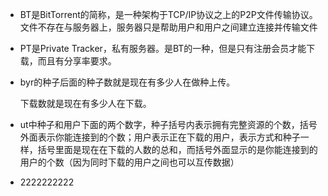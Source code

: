 - BT是BitTorrent的简称，是一种架构于TCP/IP协议之上的P2P文件传输协议。文件不存在与服务器上，服务器只是帮助用户和用户之间建立连接并传输文件

- PT是Private Tracker，私有服务器。是BT的一种，但是只有注册会员才能下载，而且有分享率要求。

- byr的种子后面的种子数就是现在有多少人在做种上传。

  下载数就是现在有多少人在下载。

- ut中种子和用户下面的两个数字，种子括号内表示拥有完整资源的个数，括号外面表示你能连接到的个数；用户表示正在下载的用户，表示方式和种子一样，括号里面是现在在下载的人数的总和，而括号外面显示的是你能连接到的用户的个数（因为同时下载的用户之间也可以互传数据）

- 2222222222